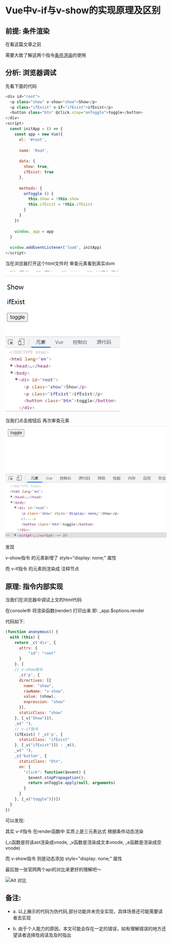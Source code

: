 # Vue中v-if与v-show的实现原理及区别

## 前提: 条件渲染

在看这篇文章之前

需要大致了解这两个指令[条件渲染](https://cn.vuejs.org/v2/guide/conditional.html)的使用  

## 分析: 浏览器调试

先看下面的代码
```js
<div id="root">
  <p class="show" v-show="show">Show</p>
  <p class="ifExist" v-if="ifExist">ifExist</p>
  <button class="btn" @click.stop="onToggle">toggle</button>
</div>
<script>
  const initApp = () => {
    const app = new Vue({
      el: '#root',
      
      name: 'Root',

      data: {
        show: true,
        ifExist: true
      },

      methods: {
        onToggle () {
          this.show = !this.show
          this.ifExist = !this.ifExist
        }
      }
    })

    window._app = app
  }

  window.addEventListener('load', initApp)
</script>
```

当在浏览器打开这个html文件时 审查元素看到真实dom

![Alt show](https://github.com/YeahDreamItPossible/StepFurtureInJS/blob/main/Vue/Images/Advanced/dom_show.png)

当我们点击按钮后 再次审查元素
![Alt show](https://github.com/YeahDreamItPossible/StepFurtureInJS/blob/main/Vue/Images/Advanced/dom_hidden.png)

发现 

v-show指令 的元素新增了 style="display: none;" 属性

而 v-if指令 的元素则渲染成 注释节点

## 原理: 指令内部实现

当我们在浏览器中调试上文的html代码

在console中 将渲染函数(render) 打印出来  即: _app.$options.render

代码如下:

```js
(function anonymous() {
  with (this) {
    return _c('div', {
      attrs: {
          "id": "root"
      }
    }, [
    // v-show指令
      _c('p', {
      directives: [{
        name: "show",
        rawName: "v-show",
        value: (show),
        expression: "show"
      }],
      staticClass: "show"
    }, [_v("Show")]), 
    _v(" "), 
    // v-if指令
    (ifExist) ? _c('p', {
      staticClass: "ifExist"
    }, [_v("ifExist")]) : _e(), 
    _v(" "), 
    _c('button', {
      staticClass: "btn",
      on: {
        "click": function($event) {
          $event.stopPropagation();
          return onToggle.apply(null, arguments)
        }
      }
    }, [_v("toggle")])])
  }
})
```

可以发现:

其实 v-if指令 在render函数中 实质上是三元表达式 根据条件动态渲染

(_c函数是将该ast渲染成vnode, _v函数是渲染成文本vnode, _e函数是渲染成空vnode)

而 v-show指令 则是动态添加 style="display: none;" 属性

最后放一张官网两个api的对比来更好的理解吧～

![Alt 对比](https://github.com/YeahDreamItPossible/StepFurtureInJS/blob/main/Vue/Images/Advanced/v_if_show.png)

## 备注:

  * a. 以上展示的代码为伪代码,部分功能并未完全实现，具体场景还可能需要读者去实现

  * b. 由于个人能力的原因，本文可能会存在一定的错误，如有理解错误的地方还望读者选择性阅读及及时指出